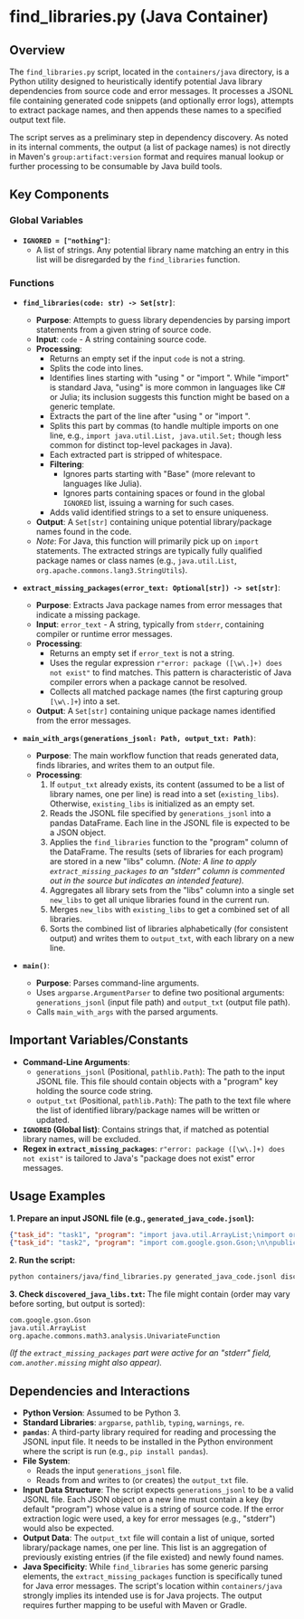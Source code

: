 # find_libraries.py (Java Container)

## Overview

The `find_libraries.py` script, located in the `containers/java` directory, is a Python utility designed to heuristically identify potential Java library dependencies from source code and error messages. It processes a JSONL file containing generated code snippets (and optionally error logs), attempts to extract package names, and then appends these names to a specified output text file.

The script serves as a preliminary step in dependency discovery. As noted in its internal comments, the output (a list of package names) is not directly in Maven's `group:artifact:version` format and requires manual lookup or further processing to be consumable by Java build tools.

## Key Components

### Global Variables
-   **`IGNORED = ["nothing"]`**:
    -   A list of strings. Any potential library name matching an entry in this list will be disregarded by the `find_libraries` function.

### Functions

-   **`find_libraries(code: str) -> Set[str]`**:
    -   **Purpose**: Attempts to guess library dependencies by parsing import statements from a given string of source code.
    -   **Input**: `code` - A string containing source code.
    -   **Processing**:
        -   Returns an empty set if the input `code` is not a string.
        -   Splits the code into lines.
        -   Identifies lines starting with "using " or "import ". While "import" is standard Java, "using" is more common in languages like C# or Julia; its inclusion suggests this function might be based on a generic template.
        -   Extracts the part of the line after "using " or "import ".
        -   Splits this part by commas (to handle multiple imports on one line, e.g., `import java.util.List, java.util.Set;` though less common for distinct top-level packages in Java).
        -   Each extracted part is stripped of whitespace.
        -   **Filtering**:
            -   Ignores parts starting with "Base" (more relevant to languages like Julia).
            -   Ignores parts containing spaces or found in the global `IGNORED` list, issuing a warning for such cases.
        -   Adds valid identified strings to a set to ensure uniqueness.
    -   **Output**: A `Set[str]` containing unique potential library/package names found in the code.
    -   *Note*: For Java, this function will primarily pick up on `import` statements. The extracted strings are typically fully qualified package names or class names (e.g., `java.util.List`, `org.apache.commons.lang3.StringUtils`).

-   **`extract_missing_packages(error_text: Optional[str]) -> set[str]`**:
    -   **Purpose**: Extracts Java package names from error messages that indicate a missing package.
    -   **Input**: `error_text` - A string, typically from `stderr`, containing compiler or runtime error messages.
    -   **Processing**:
        -   Returns an empty set if `error_text` is not a string.
        -   Uses the regular expression `r"error: package ([\w\.]+) does not exist"` to find matches. This pattern is characteristic of Java compiler errors when a package cannot be resolved.
        -   Collects all matched package names (the first capturing group `[\w\.]+`) into a set.
    -   **Output**: A `Set[str]` containing unique package names identified from the error messages.

-   **`main_with_args(generations_jsonl: Path, output_txt: Path)`**:
    -   **Purpose**: The main workflow function that reads generated data, finds libraries, and writes them to an output file.
    -   **Processing**:
        1.  If `output_txt` already exists, its content (assumed to be a list of library names, one per line) is read into a set (`existing_libs`). Otherwise, `existing_libs` is initialized as an empty set.
        2.  Reads the JSONL file specified by `generations_jsonl` into a pandas DataFrame. Each line in the JSONL file is expected to be a JSON object.
        3.  Applies the `find_libraries` function to the "program" column of the DataFrame. The results (sets of libraries for each program) are stored in a new "libs" column.
            *(Note: A line to apply `extract_missing_packages` to an "stderr" column is commented out in the source but indicates an intended feature).*
        4.  Aggregates all library sets from the "libs" column into a single set `new_libs` to get all unique libraries found in the current run.
        5.  Merges `new_libs` with `existing_libs` to get a combined set of all libraries.
        6.  Sorts the combined list of libraries alphabetically (for consistent output) and writes them to `output_txt`, with each library on a new line.

-   **`main()`**:
    -   **Purpose**: Parses command-line arguments.
    -   Uses `argparse.ArgumentParser` to define two positional arguments: `generations_jsonl` (input file path) and `output_txt` (output file path).
    -   Calls `main_with_args` with the parsed arguments.

## Important Variables/Constants

-   **Command-Line Arguments**:
    -   `generations_jsonl` (Positional, `pathlib.Path`): The path to the input JSONL file. This file should contain objects with a "program" key holding the source code string.
    -   `output_txt` (Positional, `pathlib.Path`): The path to the text file where the list of identified library/package names will be written or updated.
-   **`IGNORED` (Global list)**: Contains strings that, if matched as potential library names, will be excluded.
-   **Regex in `extract_missing_packages`**: `r"error: package ([\w\.]+) does not exist"` is tailored to Java's "package does not exist" error messages.

## Usage Examples

**1. Prepare an input JSONL file (e.g., `generated_java_code.jsonl`):**
   ```json
   {"task_id": "task1", "program": "import java.util.ArrayList;\nimport org.apache.commons.math3.analysis.UnivariateFunction;\n\npublic class Solution1 { // ... }"}
   {"task_id": "task2", "program": "import com.google.gson.Gson;\n\npublic class Solution2 { // ... }", "stderr": "src/Solution2.java:3: error: package com.another.missing does not exist\nimport com.another.missing.SomeClass;"}
   ```

**2. Run the script:**
   ```bash
   python containers/java/find_libraries.py generated_java_code.jsonl discovered_java_libs.txt
   ```

**3. Check `discovered_java_libs.txt`:**
   The file might contain (order may vary before sorting, but output is sorted):
   ```
   com.google.gson.Gson
   java.util.ArrayList
   org.apache.commons.math3.analysis.UnivariateFunction
   ```
   *(If the `extract_missing_packages` part were active for an "stderr" field, `com.another.missing` might also appear).*

## Dependencies and Interactions

-   **Python Version**: Assumed to be Python 3.
-   **Standard Libraries**: `argparse`, `pathlib`, `typing`, `warnings`, `re`.
-   **`pandas`**: A third-party library required for reading and processing the JSONL input file. It needs to be installed in the Python environment where the script is run (e.g., `pip install pandas`).
-   **File System**:
    -   Reads the input `generations_jsonl` file.
    -   Reads from and writes to (or creates) the `output_txt` file.
-   **Input Data Structure**: The script expects `generations_jsonl` to be a valid JSONL file. Each JSON object on a new line must contain a key (by default "program") whose value is a string of source code. If the error extraction logic were used, a key for error messages (e.g., "stderr") would also be expected.
-   **Output Data**: The `output_txt` file will contain a list of unique, sorted library/package names, one per line. This list is an aggregation of previously existing entries (if the file existed) and newly found names.
-   **Java Specificity**: While `find_libraries` has some generic parsing elements, the `extract_missing_packages` function is specifically tuned for Java error messages. The script's location within `containers/java` strongly implies its intended use is for Java projects. The output requires further mapping to be useful with Maven or Gradle.
```
